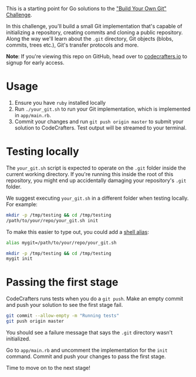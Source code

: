 This is a starting point for Go solutions to the
["Build Your Own Git" Challenge](https://codecrafters.io/challenges/git).

In this challenge, you'll build a small Git implementation that's capable of
initializing a repository, creating commits and cloning a public repository.
Along the way we'll learn about the `.git` directory, Git objects (blobs,
commits, trees etc.), Git's transfer protocols and more.

**Note**: If you're viewing this repo on GitHub, head over to
[codecrafters.io](https://codecrafters.io) to signup for early access.

# Usage

1. Ensure you have `ruby` installed locally
1. Run `./your_git.sh` to run your Git implementation, which is implemented in
   `app/main.rb`.
1. Commit your changes and run `git push origin master` to submit your solution
   to CodeCrafters. Test output will be streamed to your terminal.
 
# Testing locally

The `your_git.sh` script is expected to operate on the `.git` folder inside the
current working directory. If you're running this inside the root of this
repository, you might end up accidentally damaging your repository's `.git`
folder.

We suggest executing `your_git.sh` in a different folder when testing locally. For example:

``` sh
mkdir -p /tmp/testing && cd /tmp/testing
/path/to/your/repo/your_git.sh init
```

To make this easier to type out, you could add a [shell
alias](https://shapeshed.com/unix-alias/):

``` sh
alias mygit=/path/to/your/repo/your_git.sh

mkdir -p /tmp/testing && cd /tmp/testing
mygit init
```

# Passing the first stage

CodeCrafters runs tests when you do a `git push`. Make an empty commit and push
your solution to see the first stage fail.
   
``` sh
git commit --allow-empty -m "Running tests"
git push origin master
```

You should see a failure message that says the `.git` directory wasn't
initialized. 

Go to `app/main.rb` and uncomment the implementation for the `init`
command. Commit and push your changes to pass the first stage.

Time to move on to the next stage!
